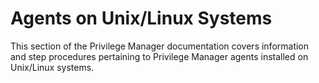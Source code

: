 [title]: # (*nix Agents)
[tags]: # (endpoints)
[priority]: # (3)
# Agents on Unix/Linux Systems

This section of the Privilege Manager documentation covers information and step procedures pertaining to Privilege Manager agents installed on Unix/Linux systems.

<!-- TODO -->
